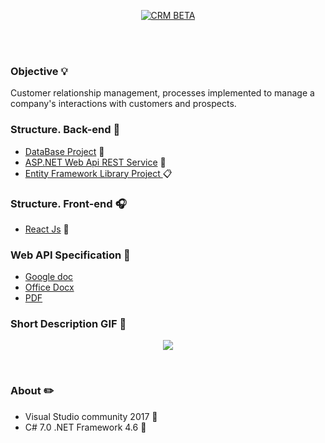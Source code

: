<p align="center"><a href="http://crmbeta.azurewebsites.net" rel="CRM Site"><img src="https://d16ptjd6qfxzao.cloudfront.net/wp-content/uploads/2019/03/CRM-pic.jpg" alt="CRM BETA"></a></p><br><br>

### Objective :bulb:

Customer relationship management, processes implemented to manage a company's interactions with customers and prospects.


### Structure. Back-end :telescope:

* [DataBase Project](https://github.com/VanHakobyan/CRM_Projects_A/tree/master/CRM.Project_A/Src/CRM.DataBaseProject) :floppy_disk:
* [ASP.NET Web Api REST Service](https://github.com/VanHakobyan/CRM_Projects_A/tree/master/CRM.Project_A/Src/CRM.WebApp) :email:
* [Entity Framework Library Project ](https://github.com/VanHakobyan/CRM_Projects_A/tree/master/CRM.Project_A/Src/EntityLibrary) :clipboard:

### Structure. Front-end :headphones:

* [React Js](https://github.com/VanHakobyan/CRM_Projects_A/tree/master/CRM.Project_A/Src/CRM.WebApp/build) :crown:

### Web API Specification :pencil:

* [Google doc](https://docs.google.com/document/d/1dXnqt6vdYm-wwNIpK9w-ijUQsUKBUd0JKJhzqtrAD2Y/edit?usp=sharing)
* [Office Docx](https://github.com/VanHakobyan/CRM_Projects_A/blob/master/CRMWebAPISpecification.docx)
* [PDF](https://github.com/VanHakobyan/CRM_Projects_A/blob/master/CRMWebAPISpecificationPDF.pdf)

### Short Description GIF :movie_camera: <br>

<p align="center"><a href="http://crmbeta.azurewebsites.net" rel="CRM Site"><img src="https://github.com/VanHakobyan/CodeFightsSolutionAndProjectsUnreadable/blob/master/CRM.gif?raw=true"></a></p><br>

### About :pencil2:

* Visual Studio community 2017 :closed_book:
* C# 7.0 .NET Framework 4.6 :notebook_with_decorative_cover:
